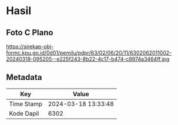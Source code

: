 # Hasil

## Foto C Plano

https://sirekap-obj-formc.kpu.go.id/0d01/pemilu/pdpr/63/02/06/20/11/6302062011002-20240318-095205--e225f243-8b22-4c17-b474-c8974a3464ff.jpg


## Metadata

| Key        | Value               |
| ---------- | ------------------- |
| Time Stamp | 2024-03-18 13:33:48 |
| Kode Dapil | 6302                |



